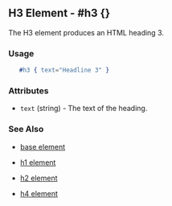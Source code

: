 

## H3 Element - #h3 {}

  The H3 element produces an HTML heading 3.

### Usage

```erlang
   #h3 { text="Headline 3" }

```

### Attributes

   * `text` (string) - The text of the heading.

### See Also

 *  [base element](./base.html)

 *  [h1 element](./h1.html)

 *  [h2 element](./h2.html)

 *  [h4 element](./h4.html)

 
